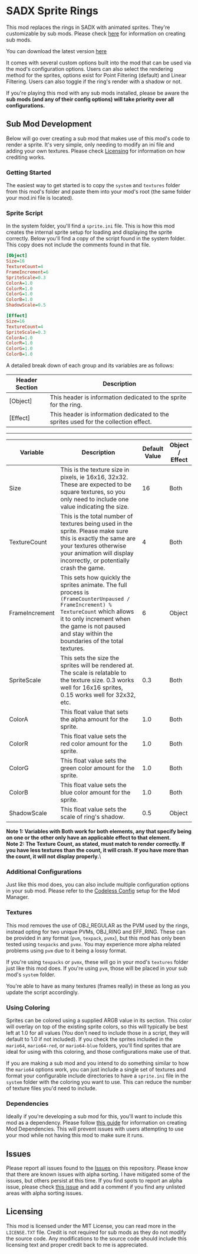 
# SADX Sprite Rings

This mod replaces the rings in SADX with animated sprites. They're customizable by sub mods. Please check [here](#sub-mod-development) for information on creating sub mods.

You can download the latest version [here](https://github.com/ItsEasyActually/SADXSpriteRings/releases)

It comes with several custom options built into the mod that can be used via the mod's configuration options. Users can also select the rendering method for the sprites, options exist for Point Filtering (default) and Linear Filtering. Users can also toggle if the ring's render with a shadow or not.

If you're playing this mod with any sub mods installed, please be aware the **sub mods (and any of their config options) will take priority over all configurations.**

## Sub Mod Development
Below will go over creating a sub mod that makes use of this mod's code to render a sprite. It's very simple, only needing to modify an ini file and adding your own textures. Please check [Licensing](#licensing) for information on how crediting works.

### Getting Started
The easiest way to get started is to copy the `system` and `textures` folder from this mod's folder and paste them into your mod's root (the same folder your mod.ini file is located).

### Sprite Script
In the system folder, you'll find a `sprite.ini` file. This is how this mod creates the internal sprite setup for loading and displaying the sprite correctly. Below you'll find a copy of the script found in the system folder. This copy does not include the comments found in that file.

```ini
[Object]
Size=16
TextureCount=4
FrameIncrement=6
SpriteScale=0.3
ColorA=1.0
ColorR=1.0
ColorG=1.0
ColorB=1.0
ShadowScale=0.5

[Effect]
Size=16
TextureCount=4
SpriteScale=0.3
ColorA=1.0
ColorR=1.0
ColorG=1.0
ColorB=1.0
```

A  detailed break down of each group and its variables are as follows:

| Header Section  | Description  |
|--|--|
| [Object] | This header is information dedicated to the sprite for the ring. |
| [Effect] | This header is information dedicated to the sprites used for the collection effect. |
---
| Variable | Description | Default Value | Object / Effect |
|--|--|--|--|
| Size 				| This is the texture size in pixels, ie 16x16, 32x32. These are expected to be square textures, so you only need to include one value indicating the size.																						| 16	| Both 		|
| TextureCount 		| This is the total number of textures being used in the sprite. Please make sure this is exactly the same are your textures otherwise your animation will display incorrectly, or potentially crash the game.									| 4		| Both 		|
| FrameIncrement 	| This sets how quickly the sprites animate. The full process is `(FrameCounterUnpaused / FrameIncrement) % TextureCount` which allows it to only increment when the game is not paused and stay within the boundaries of the total textures.	| 6		| Object	|
| SpriteScale 		| This sets the size the sprites will be rendered at. The scale is relatable to the texture size. 0.3 works well for 16x16 sprites, 0.15 works well for 32x32, etc.																				| 0.3	| Both 		|
| ColorA			| This float value that sets the alpha amount for the sprite. 	| 1.0 | Both |
| ColorR			| This float value sets the red color amount for the sprite. 	| 1.0 | Both |
| ColorG			| This float value sets the green color amount for the sprite. 	| 1.0 | Both |
| ColorB			| This float value sets the blue color amount for the sprite. 	| 1.0 | Both |
| ShadowScale		| This float value sets the scale of ring's shadow. 			| 0.5 | Object |

**Note 1: Variables with Both work for both elements, any that specify being on one or the other only have an applicable effect to that element.**\
**Note 2: The Texture Count, as stated, must match to render correctly. If you have less textures than the count, it will crash. If you have more than the count, it will not display properly.**\

### Additional Configurations
Just like this mod does, you can also include multiple configuration options in your sub mod. Please refer to the [Codeless Config](https://github.com/X-Hax/SADXModdingGuide/wiki/Setting-up-a-Mod-Config-File#codeless-configuration) setup for the Mod Manager.

### Textures
This mod removes the use of OBJ_REGULAR as the PVM used by the rings, instead opting for two unique PVMs, OBJ_RING and EFF_RING. These can be provided in any format (`pvm`, `texpack`, `pvmx`), but this mod has only been tested using `texpacks` and `pvmx`. You may experience more alpha related problems using `pvm` due to it being a lossy format.

If you're using `texpacks` or `pvmx`, these will go in your mod's `textures` folder just like this mod does. If you're using `pvm`, those will be placed in your sub mod's `system` folder. 

You're able to have as many textures (frames really) in these as long as you update the script accordingly.

### Using Coloring
Sprites can be colored using a supplied ARGB value in its section. This color will overlay on top of the existing sprite colors, so this will typically be best left at 1.0 for all values (You don't need to include those in a script, they will default to 1.0 if not included). If you check the sprites included in the `mario64`, `mario64-red`, or `mario64-blue` folders, you'll find sprites that are ideal for using with this coloring, and those configurations make use of that. 

If you are making a sub mod and you intend to do something similar to how the `mario64` options work, you can just include a single set of textures and format your configurable include directories to have a `sprite.ini` file in the `system` folder with the coloring you want to use. This can reduce the number of texture files you'd need to include.

### Dependencies
Ideally if you're developing a sub mod for this, you'll want to include this mod as a dependency. Please follow [this guide](https://github.com/X-Hax/SADXModdingGuide/wiki/Mod-Dependencies) for information on creating Mod Dependencies. This will prevent issues with users attempting to use your mod while not having this mod to make sure it runs. 

## Issues
Please report all issues found to the [Issues](https://github.com/ItsEasyActually/SADXSpriteRings/issues) on this repository. Please know that there are known issues with alpha sorting. I have mitigated some of the issues, but others persist at this time. If you find spots to report an alpha issue, please check [this issue](https://github.com/ItsEasyActually/SADXSpriteRings/issues/1) and add a comment if you find any unlisted areas with alpha sorting issues.

## Licensing
This mod is licensed under the MIT License, you can read more in the `LICENSE.TXT` file. Credit is not required for sub mods as they do not modify the source code. Any modifications to the source code should include this licensing text and proper credit back to me is appreciated.
